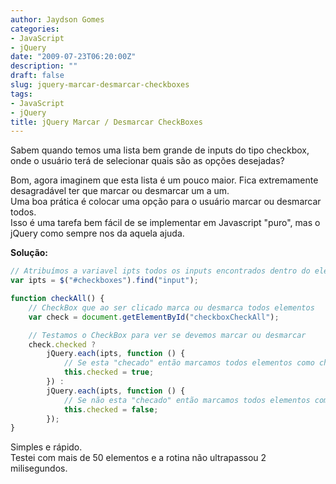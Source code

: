 ```yaml
---
author: Jaydson Gomes
categories:
- JavaScript
- jQuery
date: "2009-07-23T06:20:00Z"
description: ""
draft: false
slug: jquery-marcar-desmarcar-checkboxes
tags:
- JavaScript
- jQuery
title: jQuery Marcar / Desmarcar CheckBoxes
---
```


Sabem quando temos uma lista bem grande de inputs do tipo checkbox, onde o usuário terá de selecionar quais são as opções desejadas?  

Bom, agora imaginem que esta lista é um pouco maior. Fica extremamente desagradável ter que marcar ou desmarcar um a um.  
Uma boa prática é colocar uma opção para o usuário marcar ou desmarcar todos.  
Isso é uma tarefa bem fácil de se implementar em Javascript "puro", mas o jQuery como sempre nos da aquela ajuda.  

**Solução:**

```javascript
// Atribuímos a variavel ipts todos os inputs encontrados dentro do elemento "#checkboxes"
var ipts = $("#checkboxes").find("input");

function checkAll() {
    // CheckBox que ao ser clicado marca ou desmarca todos elementos
    var check = document.getElementById("checkboxCheckAll");

    // Testamos o CheckBox para ver se devemos marcar ou desmarcar
    check.checked ?
        jQuery.each(ipts, function () {
            // Se esta "checado" então marcamos todos elementos como checked=true
            this.checked = true;
        }) :
        jQuery.each(ipts, function () {
            // Se não esta "checado" então marcamos todos elementos como checked=false
            this.checked = false;
        });
}
```

Simples e rápido.  
Testei com mais de 50 elementos e a rotina não ultrapassou 2 milisegundos.  
